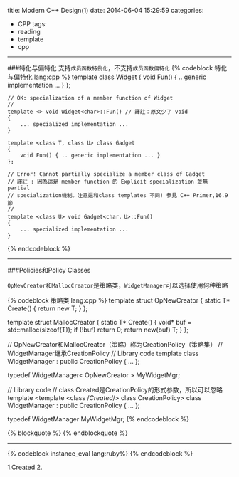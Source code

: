 title: Modern C++ Design(1)
date: 2014-06-04 15:29:59
categories:
- CPP
tags: 
- reading
- template
- cpp
---


###特化与偏特化
支持`成员函数特例化`，不支持`成员函数偏特化`
{% codeblock 特化与偏特化 lang:cpp %}
    template <class T> 
    class Widget
    {
        void Fun() { .. generic implementation ... }
    };

    // OK: specialization of a member function of Widget
    // 
    template <> void Widget<char>::Fun() // 譯註：原文少了 void
    {
        ... specialized implementation ...
    }

    template <class T, class U> class Gadget
    {
        void Fun() { .. generic implementation ... }
    };

    // Error! Cannot partially specialize a member class of Gadget
    // 譯註 : 因為這是 member function 的 Explicit specialization 並無 partial
    // specialization機制。注意這和class templates 不同! 參見 C++ Primer,16.9 節
    // 
    template <class U> void Gadget<char，U>::Fun()
    {
        ... specialized implementation ...
    }
{% endcodeblock %}

--------------------------------------

###Policies和Policy Classes

`OpNewCreator`和`MallocCreator`是策略类，`WidgetManager`可以选择使用何种策略

{% codeblock 策略类 lang:cpp %}
template <class T>
struct OpNewCreator
{
    static T* Create()
    {
        return new T;
    }
};

template <class T>
struct MallocCreator
{
    static T* Create()
    {
        void* buf = std::malloc(sizeof(T));
        if (!buf) return 0;
        return new(buf) T;
    }
};

// OpNewCreator和MallocCreator（策略）称为CreationPolicy（策略集）
// WidgetManager继承CreationPolicy
// Library code
template <class CreationPolicy>
class WidgetManager : public CreationPolicy
{ ... };

typedef WidgetManager< OpNewCreator<Widget> > MyWidgetMgr;


// Library code
// class Created是CreationPolicy的形式参数，所以可以忽略
template <template <class /*Created*/> class CreationPolicy>
class WidgetManager : public CreationPolicy<Widget>
{ ... };


typedef WidgetManager<OpNewCreator> MyWidgetMgr;
{% endcodeblock %}



{% blockquote %}
{% endblockquote %}

---------------------------------------


{% codeblock instance_eval lang:ruby%}
{% endcodeblock %}

1.Created<Type>
2.

